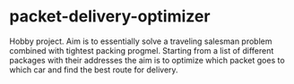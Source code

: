 # packet-delivery-optimizer
Hobby project. Aim is to essentially solve a traveling salesman problem combined with tightest packing progmel. Starting from a list of different packages with their addresses the aim is to optimize which packet goes to which car and find the best route for delivery.
